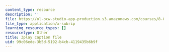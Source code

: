 ```yaml
---
content_type: resource
description: ''
file: https://ol-ocw-studio-app-production.s3.amazonaws.com/courses/8-01sc-classical-mechanics-fall-2016/99c06ede3b5d5192b4cb4119435b6b9f_7Kq8BINVDiw.vtt
file_type: application/x-subrip
learning_resource_types: []
resourcetype: Other
title: 3play caption file
uid: 99c06ede-3b5d-5192-b4cb-4119435b6b9f
---
```

